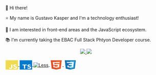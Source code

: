 👋 Hi there!

⭐ My name is Gustavo Kasper and I'm a technology enthusiast!

👀 I am interested in front-end areas and the JavaScript ecosystem.

📚 I'm currently taking the EBAC Full Stack Phtyon Developer course.

<div align="center">
  <a href="https://github.com/kaspergustavo">
  <img height="180em" src="https://github-readme-stats.vercel.app/api?username=kaspergustavo&show_icons=true&theme=dracula&include_all_commits=true&count_private=true"/>
  <img height="180em" src="https://github-readme-stats.vercel.app/api/top-langs/?username=kaspergustavo&layout=compact&langs_count=7&theme=dracula"/>
</div>
<div style="display: inline_block"><br>
  <img align="center" alt=-Js" height="30" width="40" src="https://raw.githubusercontent.com/devicons/devicon/master/icons/javascript/javascript-plain.svg">
  <img align="center" alt="Ts" height="30" width="40" src="https://raw.githubusercontent.com/devicons/devicon/master/icons/typescript/typescript-plain.svg">
  <img align="center" alt="Less" height="30" width="40" src=["https://raw.githubusercontent.com/devicons/devicon/master/icons/less/less-plain.svg"](https://github.com/devicons/devicon/blob/master/icons/less/less-plain-wordmark.svg)>
  <img align="center" alt="HTML" height="30" width="40" src="https://raw.githubusercontent.com/devicons/devicon/master/icons/html5/html5-original.svg">
  <img align="center" alt="CSS" height="30" width="40" src="https://raw.githubusercontent.com/devicons/devicon/master/icons/css3/css3-original.svg">
</div>
